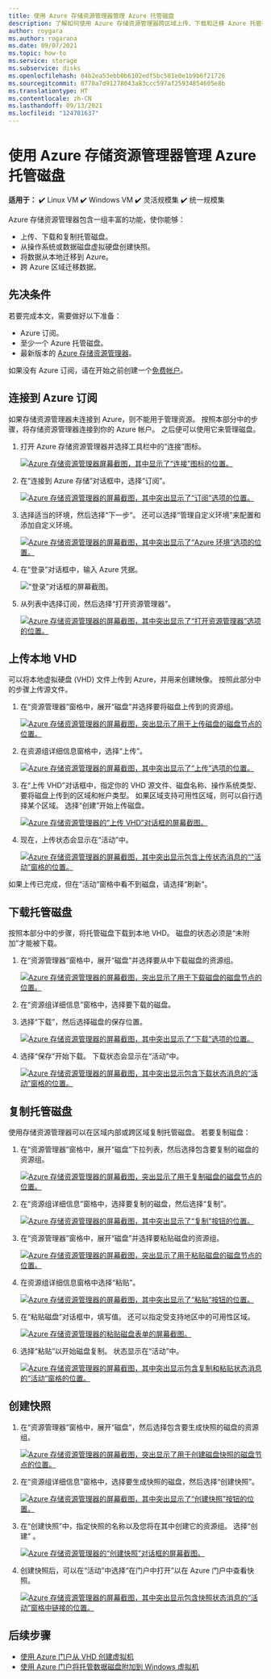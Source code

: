 ```yaml
---
title: 使用 Azure 存储资源管理器管理 Azure 托管磁盘
description: 了解如何使用 Azure 存储资源管理器跨区域上传、下载和迁移 Azure 托管磁盘并创建托管磁盘的快照。
author: roygara
ms.author: rogarana
ms.date: 09/07/2021
ms.topic: how-to
ms.service: storage
ms.subservice: disks
ms.openlocfilehash: 84b2ea53ebb0b6102edf5bc501e0e1b9b6f21726
ms.sourcegitcommit: 0770a7d91278043a83ccc597af25934854605e8b
ms.translationtype: HT
ms.contentlocale: zh-CN
ms.lasthandoff: 09/13/2021
ms.locfileid: "124781637"
---
```

# <a name="use-azure-storage-explorer-to-manage-azure-managed-disks"></a>使用 Azure 存储资源管理器管理 Azure 托管磁盘

**适用于：** :heavy_check_mark: Linux VM :heavy_check_mark: Windows VM :heavy_check_mark: 灵活规模集 :heavy_check_mark: 统一规模集

Azure 存储资源管理器包含一组丰富的功能，使你能够：

- 上传、下载和复制托管磁盘。
- 从操作系统或数据磁盘虚拟硬盘创建快照。
- 将数据从本地迁移到 Azure。
- 跨 Azure 区域迁移数据。

## <a name="prerequisites"></a>先决条件

若要完成本文，需要做好以下准备：

- Azure 订阅。
- 至少一个 Azure 托管磁盘。
- 最新版本的 [Azure 存储资源管理器](https://azure.microsoft.com/features/storage-explorer/)。

如果没有 Azure 订阅，请在开始之前创建一个[免费帐户](https://azure.microsoft.com/free/?WT.mc_id=A261C142F)。

## <a name="connect-to-an-azure-subscription"></a>连接到 Azure 订阅

如果存储资源管理器未连接到 Azure，则不能用于管理资源。 按照本部分中的步骤，将存储资源管理器连接到你的 Azure 帐户。 之后便可以使用它来管理磁盘。

1. 打开 Azure 存储资源管理器并选择工具栏中的“连接”图标。

    [![Azure 存储资源管理器屏幕截图，其中显示了“连接”图标的位置。](media/disks-upload-vhd-to-managed-disk-storage-explorer/plug-in-icon-sml.png)](media/disks-upload-vhd-to-managed-disk-storage-explorer/plug-in-icon-lrg.png#lightbox)

1. 在“连接到 Azure 存储”对话框中，选择“订阅”。 

    [![Azure 存储资源管理器的屏幕截图，其中突出显示了“订阅”选项的位置。](media/disks-upload-vhd-to-managed-disk-storage-explorer/connect-to-azure-sml.png)](media/disks-upload-vhd-to-managed-disk-storage-explorer/connect-to-azure-lrg.png#lightbox)

1. 选择适当的环境，然后选择“下一步”。 还可以选择“管理自定义环境”来配置和添加自定义环境。

    [![Azure 存储资源管理器的屏幕截图，其中突出显示了“Azure 环境”选项的位置。](media/disks-upload-vhd-to-managed-disk-storage-explorer/choose-environment-sml.png)](media/disks-upload-vhd-to-managed-disk-storage-explorer/choose-environment-lrg.png#lightbox)

1. 在“登录”对话框中，输入 Azure 凭据。

    ![“登录”对话框的屏幕截图。](media/disks-upload-vhd-to-managed-disk-storage-explorer/sign-in.png)

1. 从列表中选择订阅，然后选择“打开资源管理器”。

    [![Azure 存储资源管理器的屏幕截图，其中突出显示了“打开资源管理器”选项的位置。](media/disks-upload-vhd-to-managed-disk-storage-explorer/select-subscription-sml.png)](media/disks-upload-vhd-to-managed-disk-storage-explorer/select-subscription-lrg.png#lightbox)

## <a name="upload-an-on-premises-vhd"></a>上传本地 VHD

可以将本地虚拟硬盘 (VHD) 文件上传到 Azure，并用来创建映像。 按照此部分中的步骤上传源文件。

1. 在“资源管理器”窗格中，展开“磁盘”并选择要将磁盘上传到的资源组。 

    [![Azure 存储资源管理器的屏幕截图，突出显示了用于上传磁盘的磁盘节点的位置。](media/disks-upload-vhd-to-managed-disk-storage-explorer/select-rg1-sml.png)](media/disks-upload-vhd-to-managed-disk-storage-explorer/select-rg1-lrg.png#lightbox)

1. 在资源组详细信息窗格中，选择“上传”。

    [![Azure 存储资源管理器的屏幕截图，其中突出显示了“上传”选项的位置。](media/disks-upload-vhd-to-managed-disk-storage-explorer/upload-button-sml.png)](media/disks-upload-vhd-to-managed-disk-storage-explorer/upload-button-lrg.png#lightbox)

1. 在“上传 VHD”对话框中，指定你的 VHD 源文件、磁盘名称、操作系统类型、要将磁盘上传到的区域和帐户类型。 如果区域支持可用性区域，则可以自行选择某个区域。 选择“创建”开始上传磁盘。 

    [![Azure 存储资源管理器的“上传 VHD”对话框的屏幕截图。](media/disks-upload-vhd-to-managed-disk-storage-explorer/upload-vhd-dialog-sml.png)](media/disks-upload-vhd-to-managed-disk-storage-explorer/upload-vhd-dialog-lrg.png#lightbox)

1. 现在，上传状态会显示在“活动”中。 

    [![Azure 存储资源管理器的屏幕截图，其中突出显示包含上传状态消息的“"活动”窗格的位置。](media/disks-upload-vhd-to-managed-disk-storage-explorer/activity-uploading-sml.png)](media/disks-upload-vhd-to-managed-disk-storage-explorer/activity-uploading-lrg.png#lightbox)

如果上传已完成，但在“活动”窗格中看不到磁盘，请选择“刷新”。 

## <a name="download-a-managed-disk"></a>下载托管磁盘

按照本部分中的步骤，将托管磁盘下载到本地 VHD。 磁盘的状态必须是“未附加”才能被下载。

1. 在“资源管理器”窗格中，展开“磁盘”并选择要从中下载磁盘的资源组。 

    [![Azure 存储资源管理器的屏幕截图，突出显示了用于下载磁盘的磁盘节点的位置。](media/disks-upload-vhd-to-managed-disk-storage-explorer/select-rg1-sml.png)](media/disks-upload-vhd-to-managed-disk-storage-explorer/select-rg1-dl-lrg.png#lightbox)

1. 在“资源组详细信息”窗格中，选择要下载的磁盘。
1. 选择“下载”，然后选择磁盘的保存位置。 

    [![Azure 存储资源管理器的屏幕截图，其中突出显示了“下载”选项的位置。](media/disks-upload-vhd-to-managed-disk-storage-explorer/download-button-sml.png)](media/disks-upload-vhd-to-managed-disk-storage-explorer/download-button-lrg.png#lightbox)

1. 选择“保存”开始下载。 下载状态会显示在“活动”中。

    [![Azure 存储资源管理器的屏幕截图，其中突出显示包含下载状态消息的“活动”窗格的位置。](media/disks-upload-vhd-to-managed-disk-storage-explorer/activity-downloading-sml.png)](media/disks-upload-vhd-to-managed-disk-storage-explorer/activity-downloading-lrg.png#lightbox)

## <a name="copy-a-managed-disk"></a>复制托管磁盘

使用存储资源管理器可以在区域内部或跨区域复制托管磁盘。 若要复制磁盘：

1. 在“资源管理器”窗格中，展开“磁盘”下拉列表，然后选择包含要复制的磁盘的资源组。 

    [![Azure 存储资源管理器的屏幕截图，突出显示了用于复制磁盘的磁盘节点的位置。](media/disks-upload-vhd-to-managed-disk-storage-explorer/select-rg1-sml.png)](media/disks-upload-vhd-to-managed-disk-storage-explorer/select-rg1-lrg.png#lightbox)

1. 在“资源组详细信息”窗格中，选择要复制的磁盘，然后选择“复制”。

    [![Azure 存储资源管理器的屏幕截图，其中突出显示了“复制”按钮的位置。](media/disks-upload-vhd-to-managed-disk-storage-explorer/copy-button-sml.png)](media/disks-upload-vhd-to-managed-disk-storage-explorer/copy-button-lrg.png#lightbox)

1. 在“资源管理器”窗格中，展开“磁盘”并选择要粘贴磁盘的资源组。 

    [![Azure 存储资源管理器的屏幕截图，突出显示了用于粘贴磁盘的磁盘节点的位置。](media/disks-upload-vhd-to-managed-disk-storage-explorer/select-rg2-sml.png)](media/disks-upload-vhd-to-managed-disk-storage-explorer/select-rg2-lrg.png#lightbox)

1. 在资源组详细信息窗格中选择“粘贴”。

    [![Azure 存储资源管理器的屏幕截图，其中突出显示了“粘贴”按钮的位置。](media/disks-upload-vhd-to-managed-disk-storage-explorer/paste-button-sml.png)](media/disks-upload-vhd-to-managed-disk-storage-explorer/paste-button-lrg.png#lightbox)

1. 在“粘贴磁盘”对话框中，填写值。 还可以指定受支持地区中的可用性区域。

    [![Azure 存储资源管理器的粘贴磁盘表单的屏幕截图。](media/disks-upload-vhd-to-managed-disk-storage-explorer/paste-disk-dialog-sml.png)](media/disks-upload-vhd-to-managed-disk-storage-explorer/paste-disk-dialog-lrg.png#lightbox)

1. 选择“粘贴”以开始磁盘复制。 状态显示在“活动”中。

    [![Azure 存储资源管理器的屏幕截图，其中突出显示包含复制和粘贴状态消息的“活动”窗格的位置。](media/disks-upload-vhd-to-managed-disk-storage-explorer/activity-copying-sml.png)](media/disks-upload-vhd-to-managed-disk-storage-explorer/activity-copying-lrg.png#lightbox)

## <a name="create-a-snapshot"></a>创建快照

1. 在“资源管理器”窗格中，展开“磁盘”，然后选择包含要生成快照的磁盘的资源组。 

    [![Azure 存储资源管理器的屏幕截图，突出显示了用于创建磁盘快照的磁盘节点的位置。](media/disks-upload-vhd-to-managed-disk-storage-explorer/select-rg1-sml.png)](media/disks-upload-vhd-to-managed-disk-storage-explorer/select-rg1-dl-lrg.png#lightbox)

1. 在“资源组详细信息”窗格中，选择要生成快照的磁盘，然后选择“创建快照”。

    [![Azure 存储资源管理器的屏幕截图，其中突出显示了“创建快照”按钮的位置。](media/disks-upload-vhd-to-managed-disk-storage-explorer/create-snapshot-button-sml.png)](media/disks-upload-vhd-to-managed-disk-storage-explorer/create-snapshot-button-lrg.png#lightbox)

1. 在“创建快照”中，指定快照的名称以及您将在其中创建它的资源组。 选择“创建”  。

    [![Azure 存储资源管理器的“创建快照”对话框的屏幕截图。](media/disks-upload-vhd-to-managed-disk-storage-explorer/create-snapshot-dialog-sml.png)](media/disks-upload-vhd-to-managed-disk-storage-explorer/create-snapshot-dialog-lrg.png#lightbox)

1. 创建快照后，可以在“活动”中选择“在门户中打开”以在 Azure 门户中查看快照。 

    [![Azure 存储资源管理器的屏幕截图，其中突出显示包含快照状态消息的“活动”窗格中链接的位置。](media/disks-upload-vhd-to-managed-disk-storage-explorer/open-in-portal-sml.png)](media/disks-upload-vhd-to-managed-disk-storage-explorer/open-in-portal-lrg.png#lightbox)

## <a name="next-steps"></a>后续步骤

- [使用 Azure 门户从 VHD 创建虚拟机](/azure/virtual-machines/windows/create-vm-specialized-portal)
- [使用 Azure 门户将托管数据磁盘附加到 Windows 虚拟机](/azure/virtual-machines/windows/attach-managed-disk-portal)
